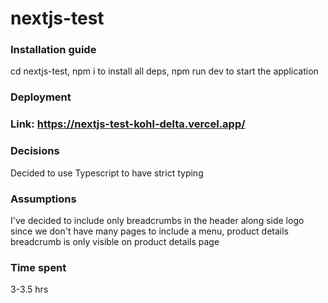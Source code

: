 # nextjs-test

### Installation guide 

cd nextjs-test,
npm i to install all deps,
npm run dev to start the application

### Deployment

### Link: https://nextjs-test-kohl-delta.vercel.app/

### Decisions

Decided to use Typescript to have strict typing

### Assumptions

I've decided to include only breadcrumbs in the header along side logo since we don't have many pages to include a menu, product details breadcrumb is only visible on product details page

### Time spent 

3-3.5 hrs